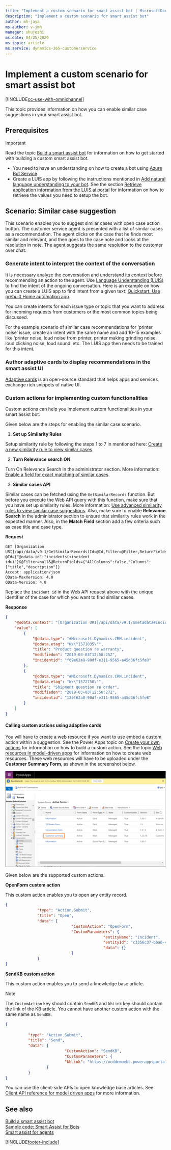 ```yaml
---
title: "Implement a custom scenario for smart assist bot | MicrosoftDocs"
description: "Implement a custom scenario for smart assist bot"
author: mh-jaya
ms.author: v-jmh
manager: shujoshi
ms.date: 04/25/2020
ms.topic: article
ms.service: dynamics-365-customerservice
---
```

# Implement a custom scenario for smart assist bot

[!INCLUDE[cc-use-with-omnichannel](../includes/cc-use-with-omnichannel.md)]

This topic provides information on how you can enable similar case suggestions in your smart assist bot.

## Prerequisites

> [!IMPORTANT]
> Read the topic [Build a smart assist bot](smart-assist-bot.md) for information on how to get started with building a custom smart assist bot. 

- You need to have an understanding on how to create a bot using [Azure Bot Service](/azure/bot-service/abs-quickstart?view=azure-bot-service-4.0). <!--When you register your bot with Azure Bot Service, you will obtain `Microsoft App ID` and `Client secret` which you will need to update the `appsettings.json` file in the bot.-->
- Create a LUIS app by following the instructions mentioned in [Add natural language understanding to your bot](/azure/bot-service/bot-builder-howto-v4-luis?tabs=csharp&view=azure-bot-service-4.0). See the section [Retrieve application information from the LUIS.ai portal](/azure/bot-service/bot-builder-howto-v4-luis?tabs=csharp&view=azure-bot-service-4.0#retrieve-application-information-from-the-luisai-portal) for information on how to retrieve the values you need to setup the bot.

## Scenario: Similar case suggestion

This scenario enables you to suggest similar cases with open case action button. The customer service agent is presented with a list of similar cases as a recommendation. The agent clicks on the case that he finds most similar and relevant, and then goes to the case note and looks at the resolution in note. The agent suggests the same resolution to the customer over chat.

### Generate intent to interpret the context of the conversation

It is necessary analyze the conversation and understand its context before recommending an action to the agent. Use [Language Understanding (LUIS)](https://luis.ai) to find the intent of the ongoing conversation. Here is an example on how you can create a LUIS app to find intent from a given text: [Quickstart: Use prebuilt Home automation app](/azure/cognitive-services/luis/luis-get-started-create-app).

You can create intents for each issue type or topic that you want to address for incoming requests from customers or the most common topics being discussed.  

For the example scenario of similar case recommendations for ‘printer noise’ issue, create an intent with the same name and add 10-15 examples like ‘printer noise, loud noise from printer, printer making grinding noise, loud clicking noise, loud sound’ etc. The LUIS app then needs to be trained for this intent.  

### Author adaptive cards to display recommendations in the smart assist UI

[Adaptive cards](https://adaptivecards.io) is an open-source standard that helps apps and services exchange rich snippets of native UI.<!-- The smart assist bot interprets the conversation context in real-time and provides recommendations to the agents. -->

### Custom actions for implementing custom functionalities

Custom actions can help you implement custom functionalities in your smart assist bot.

Given below are the steps for enabling the similar case scenario.

1. **Set up Similarity Rules**

Setup similarity rule by following the steps 1 to 7 in mentioned here: [Create a new similarity rule to view similar cases](./suggest-similar-cases-for-a-case.md#create-a-new-similarity-rule-to-view-similar-cases).
 
2. **Turn Relevance search ON**

Turn On Relevance Search in the administrator section. More information: [Enable a field for exact matching of similar cases](./suggest-similar-cases-for-a-case.md#enable-a-field-for-exact-matching-of-similar-cases). 
  
3. **Similar cases API**

Similar cases can be fetched using the `GetSimilarRecords` function. But before you execute the Web API query with this function, make sure that you have set up similarity rules. More information: [Use advanced similarity rules to view similar case suggestions](./suggest-similar-cases-for-a-case.md). Also, make sure to enable **Relevance Search** in the administrator section to ensure that similarity rules work in the expected manner. Also, in the **Match Field** section add a few criteria such as case title and case type.

**Request**

```http
GET [Organization URI]/api/data/v9.1/GetSimilarRecords(Id=@Id,Filter=@Filter,ReturnFields=@ReturnFields)?@Id={"@odata.id":"incidents(<incident id>)"}&@Filter=null&@ReturnFields={"AllColumns":false,"Columns":["title","description"]}
Accept: application/json  
OData-MaxVersion: 4.0  
OData-Version: 4.0 
```

Replace the `incident id` in the Web API request above with the unique identifier of the case for which you want to find similar cases.

**Response**

```json
{
    "@odata.context": "[Organization URI]/api/data/v9.1/$metadata#incidents",
    "value": [
        {
            "@odata.type": "#Microsoft.Dynamics.CRM.incident",
            "@odata.etag": "W/\"1571835\"",
            "title": "Product question re warranty",
            "modifiedon": "2019-03-03T12:58:25Z",
            "incidentid": "f69e62a8-90df-e311-9565-a45d36fc5fe8"
        },
        {
            "@odata.type": "#Microsoft.Dynamics.CRM.incident",
            "@odata.etag": "W/\"1572750\"",
            "title": "Shipment question re order",
            "modifiedon": "2019-03-03T12:58:27Z",
            "incidentid": "129f62a8-90df-e311-9565-a45d36fc5fe8"
        }
    ]
}
```

#### Calling custom actions using adaptive cards

You will have to create a web resource if you want to use embed a custom action within a suggestion. See the Power Apps topic on [Create your own actions](/powerapps/developer/common-data-service/custom-actions) for information on how to build a custom action. See the topic [Web resources in model-driven apps](/powerapps/maker/model-driven-apps/create-edit-web-resources) for information on how to create web resources. These web resources will have to be uploaded under the **Customer Summary Form**, as shown in the screenshot below.

![Customer summary form](media/conversation-entity-customer-summary.png "Customer summary form")


Given below are the supported custom actions.

**OpenForm custom action**

This custom action enables you to open any entity record.

```json
{
              "type": "Action.Submit",
              "title": "Open",
              "data": {
                             "CustomAction": "OpenForm",
                             "CustomParameters": {
                                           "entityName": "incident",
                                           "entityId": "c3356c37-bba6-4067-b1a1-8c66e1c203a1",
                                           "data": {}
                             }
              }
}
```

**SendKB custom action**

This custom action enables you to send a knowledge base article. 

> [!NOTE]
> The `CustomAction` key should contain `SendKB` and `kbLink` key should contain the link of the KB article. You cannot have another custom action with the same name as `SendKB`.

```json
{

          "type": "Action.Submit",
          "title": "Send",
          "data": {
                          "CustomAction": "SendKB",
                          "CustomParameters": {
                          "kbLink": "https://ocddemoebc.powerappsportals.com/knowledgebase/article/KA-01011/en-us"
                  }
          }
}
```

You can use the client-side APIs to open knowledge base articles. See [Client API reference for model driven apps](/powerapps/developer/model-driven-apps/clientapi/reference) for more information.


## See also

[Build a smart assist bot](smart-assist-bot.md)<br />
[Sample code: Smart Assist for Bots](https://github.com/microsoft/Dynamics365-Apps-Samples/tree/master/customer-service/omnichannel/smart-assist-bot)<br />
[Smart assist for agents](../app-profile-manager/smart-assist.md)


[!INCLUDE[footer-include](../includes/footer-banner.md)]